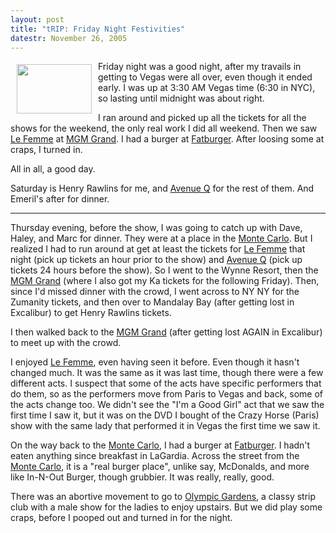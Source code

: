 ```yaml
---
layout: post
title: "tRIP: Friday Night Festivities"
datestr: November 26, 2005
---
```

<a href="http://www.munged.org/saga/pix/montecarlofacade.html" onclick="window.open('http://www.munged.org/saga/pix/montecarlofacade.html','popup','width=640,height=426,scrollbars=no,resizable=no,toolbar=no,directories=no,location=no,menubar=no,status=no,left=0,top=0'); return false"><img src="http://www.munged.org/saga/pix/montecarlofacade-thumb.jpeg" width="120" height="79" border="0" hspace="10" vspace="5" align="left" /></a>

Friday night was a good night, after my travails in getting to Vegas were all over, even though it ended early.  I was up at 3:30 AM Vegas time (6:30 in NYC), so lasting until midnight was about right.

I ran around and picked up all the tickets for all the shows for the weekend, the only real work I did all weekend.  Then we saw <a href="http://www.mgmgrand.com/pages/entertainment.asp?link=lafemme">Le Femme</a> at <a href="http://www.mgmgrand.com/">MGM Grand</a>.  I had a burger at <a href="http://www.fatburger.net/">Fatburger</a>.  After loosing some at craps, I turned in.

All in all, a good day.

Saturday is Henry Rawlins for me, and <a href="http://www.avenueq.com/">Avenue Q</a> for the rest of them.  And Emeril's after for dinner.
<hr size="1" noshadow>

Thursday evening, before the show, I was going to catch up with Dave, Haley, and Marc for dinner.  They were at a place in the <a href="http://www.montecarlo.com/">Monte Carlo</a>.  But I realized I had to run around at get at least the tickets for <a href="http://www.mgmgrand.com/pages/entertainment.asp?link=lafemme">Le Femme</a> that night (pick up tickets an hour prior to the show) and <a href="http://www.avenueq.com/">Avenue Q</a> (pick up tickets 24 hours before the show).  So I went to the Wynne Resort, then the <a href="http://www.mgmgrand.com/">MGM Grand</a> (where I also got my Ka tickets for the following Friday).  Then, since I'd missed dinner with the crowd, I went across to NY NY for the Zumanity tickets, and then over to Mandalay Bay (after getting lost in Excalibur) to get Henry Rawlins tickets.

I then walked back to the <a href="http://www.mgmgrand.com/">MGM Grand</a> (after getting lost AGAIN in Excalibur) to meet up with the crowd.

I enjoyed <a href="http://www.mgmgrand.com/pages/entertainment.asp?link=lafemme">Le Femme</a>, even having seen it before.  Even though it hasn't changed much.  It was the same as it was last time, though there were a few different acts.  I suspect that some of the acts have specific performers that do them, so as the performers move from Paris to Vegas and back, some of the acts change too.  We didn't see the "I'm a Good Girl" act that we saw the first time I saw it, but it was on the DVD I bought of the Crazy Horse (Paris) show with the same lady that performed it in Vegas the first time we saw it.

On the way back to the <a href="http://www.montecarlo.com/">Monte Carlo</a>, I had a burger at <a href="http://www.fatburger.net/">Fatburger</a>.  I hadn't eaten anything since breakfast in LaGardia.  Across the street from the <a href="http://www.montecarlo.com/">Monte Carlo</a>, it is a "real burger place", unlike say, McDonalds, and more like In-N-Out Burger, though grubbier.  It was <span class="reallyreally">really, really, good.</span>

There was an abortive movement to go to <a href="http://www.ogvegas.com/">Olympic Gardens</a>, a classy strip club with a male show for the ladies to enjoy upstairs.  But we did play some craps, before I pooped out and turned in for the night.

